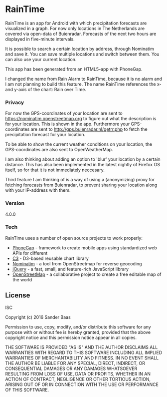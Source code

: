 # RainTime

RainTime is an app for Android with which precipitation forecasts are visualized in a graph. For now only locations in The Netherlands are covered via open-data of Buienradar. Forecasts of the next two hours are displayed in five-minute intervals.

It is possible to search a certain location by address, through Nominatim and save it. You can save multiple locations and switch between them. You can also use your current location.

This app has been generated from an HTML5-app with PhoneGap.

I changed the name from Rain Alarm to RainTime, because it is no alarm and I am not planning to build this feature. The name RainTime references the x- and y-axis of the chart: Rain over Time.

### Privacy

For now the GPS-coordinates of your location are sent to https://nominatim.openstreetmap.org to figure out what the description is for your location. This is shown in the app. Furthermore your GPS-coordinates are sent to http://gps.buienradar.nl/getrr.php to fetch the precipitation forecast for your location.

To be able to show the current weather conditions on your location, the GPS-coordinates are also sent to OpenWeatherMap.

I am also thinking about adding an option to 'blur' your location by a certain distance. This has also been implemented in the latest nightly of Firefox OS itself, so for that it is not immediately neccesary.

Third feature I am thinking of is a way of using a (anonymizing) proxy for fetching forecasts from Buienradar, to prevent sharing your location along with your IP-address with them.

### Version
4.0.0

### Tech

RainTime uses a number of open source projects to work properly:

* [PhoneGap] - framework to create mobile apps using standardized web APIs for different
* [C3] - D3-based reusable chart library
* [Nominatim] - a tool from OpenStreetmap for reverse geocoding
* [jQuery] - a fast, small, and feature-rich JavaScript library
* [OpenStreetMap] - a collaborative project to create a free editable map of the world

License
----

ISC

Copyright (c) 2016 Sander Baas

Permission to use, copy, modify, and/or distribute this software for any purpose with or without fee is hereby granted, provided that the above copyright notice and this permission notice appear in all copies.

THE SOFTWARE IS PROVIDED "AS IS" AND THE AUTHOR DISCLAIMS ALL WARRANTIES WITH REGARD TO THIS SOFTWARE INCLUDING ALL IMPLIED WARRANTIES OF MERCHANTABILITY AND FITNESS. IN NO EVENT SHALL THE AUTHOR BE LIABLE FOR ANY SPECIAL, DIRECT, INDIRECT, OR CONSEQUENTIAL DAMAGES OR ANY DAMAGES WHATSOEVER RESULTING FROM LOSS OF USE, DATA OR PROFITS, WHETHER IN AN ACTION OF CONTRACT, NEGLIGENCE OR OTHER TORTIOUS ACTION, ARISING OUT OF OR IN CONNECTION WITH THE USE OR PERFORMANCE OF THIS SOFTWARE.


[PhoneGap]:http://phonegap.com
[C3]:http://c3js.org/
[Nominatim]:http://wiki.openstreetmap.org/wiki/Nominatim
[jQuery]:http://jquery.com
[f-droid]:https://f-droid.org/
[OpenStreetMap]:https://www.openstreetmap.org/
